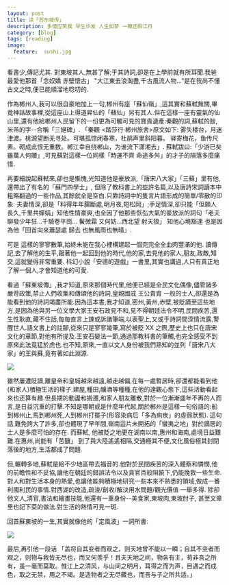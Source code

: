 ```yaml
---
layout: post  
title: 读「苏东坡传」 
description: 多情应笑我 早生华发 人生如梦 一樽还酹江月   
category: [blog]  
tags: [reading]  
image:
  feature:  sushi.jpg
---
```



看書少,傳記尤其. 對東坡其人,無甚了解;于其詩詞,卻是在上學前就有所耳聞.我爸最愛他那首「念奴嬌 赤壁懷古」 "大江東去浪淘盡,千古風流人物..."是在我尚不懂古文之時,便已能順溜地唸叨的.

作為郴州人,我可以很自豪地加上一句,郴州有座「蘇仙嶺」,這其實和蘇軾無關,畢竟神話故事裡,從這座山上得道昇仙的「蘇仙」另有其人.但在這樣一座有靈氣的仙山里,還有他給郴州人民留下的一份更為可觸可見的寶貴遺產:秦觀的詞,蘇軾的跋,米芾的字--合稱「三絕碑」. 「秦觀 <踏莎行·郴州旅舍>原文如下: 雾失楼台，月迷津渡。桃源望断无寻处。可堪孤馆闭春寒，杜鹃声里斜阳暮。 驿寄梅花，鱼传尺素。砌成此恨无重数。郴江幸自绕郴山，为谁流下潇湘去」. 蘇軾跋曰:「少游已矣 雖萬人何贖」,可見蘇對這樣一位同樣「時運不齊 命途多舛」的才子的隕落多麼痛惜.

再要細說起蘇軾來,卻也是慚愧,光知道他是豪放派,「唐宋八大家」「三蘇」里有他, 還帶出了有名的「蘇門四學士」, 但除了教科書上的些許名篇,以及唐詩宋詞讀本中粗略翻過的一些作品,其餘就全是空白.只靠詩詞中的隻言片語形成的簡單/零散的印象: 夫妻情深,卻是「料得年年腸斷處,明月夜,短松岡」;手足情深,卻只能「但願人長久,千里共嬋娟」知他性情豪爽,也全因了他那些恢弘大氣的豪放派的詞句「老夫聊發少年狂...千騎卷平崗... 鬢微霜 又何妨...西北望 射天狼」 知他心境豁達 也是因為他「回首向來蕭瑟處 歸去 也無風雨也無晴」. 

可是 這樣的寥寥數筆,始終未能在我心裡構建起一個完完全全血肉豐滿的他. 讀傳記,去了解他的生平,跟著他一起回到他的時代,他的家,去見他的家人,朋友,政敵,知交,這就變得非常重要. 科幻小說「安德的遊戲」一書里,其實也講過,人只有真正地了解一個人,才會知道他的可愛.

看過「蘇東坡傳」,我才知道,原來那個時代里,他便已經是全民文化偶像,儘管諸多嚴苛政策,禁止人們收集和傳頌他的詩詞,皇親國戚 王公貴胄 一般的士人,卻還是為能看到他的詩詞竭盡所能.因為這本書,我才知道,密州,黃州,赤壁,被貶謫至這些地方,是因為他與另一位文學大家王安石政見不和,見不得朝廷法令不明,民間疾苦,還生性耿直,藏不住話,每每直言上諫或訴諸筆端,以表聖上,又或于詩詞間深情流露,警醒世人.語文書上的註腳,從來只是寥寥幾筆,寫於被貶 XX 之際,歷史上也只在唐宋文化的章節,對他有所提及.王安石變法一節,通過那教科書的筆觸,也完全感受不到原來此法竟猛於虎也.也不知,原來,一直以文人身份被我們熟知的並列「唐宋八大家」的王與蘇,竟有著如此淵源.

<img src="http://imglf2.nosdn.127.net/img/WTNCc0NEMEVTVHFBR0ZzdmgrcFhQK2ZRQnZLZk9rMXJRQTZmWEpyWnVhcz0.jpg?imageView&thumbnail=1680x0&quality=96&stripmeta=0&type=jpg"/>

雖然屢遭貶謫,離皇帝和皇城越來越遠,越走越偏,在每一處暫居時,卻還都能看到他(和家人)積極生活的樣子.建屋,種田,釀酒等種種,在他的達觀心態下,這些活動看起來也还算有趣.但長期的動盪和搬遷,和家人朋友離散,對於一位漸漸盛年不再的人而言,是日益沉重的打擊.不知是哪朝或是什麼年代起,關於郴州是這樣一句俗語的:船到郴州止,馬到郴州死,人到郴州打擺子(形容染病后「多為痢疾」的虛弱狀態). 這句話,難免誇大了許多,卻也體現了早年間,嶺南這片未開拓的「蠻夷之地」對於謫居的士人是多麼可怕的存在. 而蘇軾, 他被貶之地更在湖南以南,惠州和海南,處境日益艱難.在惠州,尚能有「苦釀」  到了與大陸遙遙相隔,交通極其不便,文化風俗極其封閉落後的地方,生活都成了問題. 

但,輾轉多地,蘇軾是給不少地區帶去福音的.他對於民間疾苦的深入體察和憐憫,他的前瞻性和不妥協,讓他在朝廷的錯誤法令以及貪官百般阻饒下,仍能挽救一些生命.對人和對生活本身的熱愛,也讓他能夠積極地研究一些本來不熟悉的領域,做成一番利國利民的事情.對西湖的改造,疏浚/創收/解決用水問題/觀光價值 一舉多得. 除卻他文人,清官,書法和繪畫技能,他還有一重身份--美食家,東坡肉,東坡肘子, 甚至文章里也記下菜的做法.對生活的熱情可見一斑.

回首蘇東坡的一生,其實就像他的「定風波」一詞所書:

<img src="http://imglf0.nosdn.127.net/img/WTNCc0NEMEVTVHFBR0ZzdmgrcFhQNWIxUEg4WTNYM1A3STZPUHB4dUw1Yz0.jpg?imageView&thumbnail=1680x0&quality=96&stripmeta=0&type=jpg"/>

最后,再引他一段话 
「盖将自其变者而观之，则天地曾不能以一瞬；自其不变者而观之，则物与我皆无尽也，而又何羡乎！且夫天地之间，物各有主，苟非吾之所有，虽一毫而莫取。惟江上之清风，与山间之明月，耳得之而为声，目遇之而成色，取之无禁，用之不竭。是造物者之无尽藏也，而吾与子之所共适。」 




